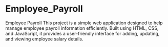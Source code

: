 # Employee_Payroll
 Employee Payroll  This project is a simple web application designed to help manage employee payroll information efficiently. Built using HTML, CSS, and JavaScript, it provides a user-friendly interface for adding, updating, and viewing employee salary details.  
